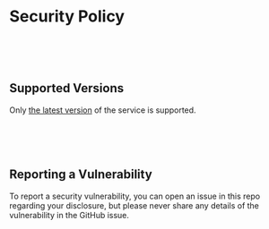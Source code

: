 # Security Policy

<br>
<br>
<br>

## Supported Versions

Only [the latest version](https://github.com/SocialGouv/jest-environment-knex/releases) of the service is supported. 

<br>
<br>
<br>

## Reporting a Vulnerability

To report a security vulnerability, you can open an issue in this repo regarding your disclosure, but please never share any details of the vulnerability in the GitHub issue.
